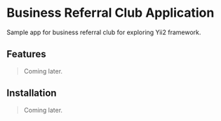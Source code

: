Business Referral Club Application
======================

Sample app for business referral club for exploring Yii2 framework.

Features
-------------------
> Coming later.

Installation
-------------------
> Coming later.
